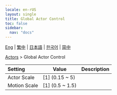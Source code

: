 ```yaml
---
locale: en-rUS
layout: single
title: Global Actor Control
toc: false
sidebar:
  nav: "docs"
---
```

[Eng](/dancexr/menu/2025.4/actors/global_actor_control) | [繁中](/tw/dancexr/menu/2025.4/actors/global_actor_control) | [日本語](/jp/dancexr/menu/2025.4/actors/global_actor_control) | [한국어](/kr/dancexr/menu/2025.4/actors/global_actor_control) | [简中](/zh/dancexr/menu/2025.4/actors/global_actor_control)

[Actors](../menu#Actors) > Global Actor Control



| Setting | Value | Description |
| :--- | --- | :--- |
|<nobr>Actor Scale</nobr>| [1] (0.15 ~ 5) | 
|<nobr>Motion Scale</nobr>| [1] (0.5 ~ 1.5) | 
